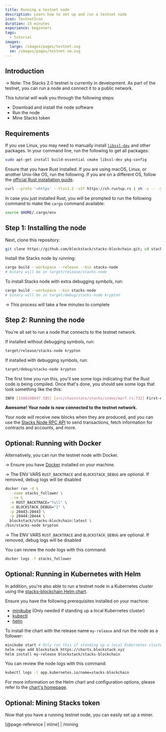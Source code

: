```yaml
---
title: Running a testnet node
description: Learn how to set up and run a testnet node
icon: TestnetIcon
duration: 15 minutes
experience: beginners
tags:
  - tutorial
images:
  large: /images/pages/testnet.svg
  sm: /images/pages/testnet-sm.svg
---
```


## Introduction

-> Note: The Stacks 2.0 testnet is currently in development. As part of the testnet, you can run a node and connect it to a public network.

This tutorial will walk you through the following steps:

- Download and install the node software
- Run the node
- Mine Stacks token

## Requirements

If you use Linux, you may need to manually install [`libssl-dev`](https://wiki.openssl.org/index.php/Libssl_API) and other packages. In your command line, run the following to get all packages:

```bash
sudo apt-get install build-essential cmake libssl-dev pkg-config
```

Ensure that you have Rust installed. If you are using macOS, Linux, or another Unix-like OS, run the following. If you are on a different OS, follow the [official Rust installation guide](https://www.rust-lang.org/tools/install).

```bash
curl --proto '=https' --tlsv1.2 -sSf https://sh.rustup.rs | sh -s -- -y
```

In case you just installed Rust, you will be prompted to run the following command to make the `cargo` command available:

```bash
source $HOME/.cargo/env
```

## Step 1: Installing the node

Next, clone this repository:

```bash
git clone https://github.com/blockstack/stacks-blockchain.git; cd stacks-blockchain
```

Install the Stacks node by running:

```bash
cargo build --workspace --release --bin stacks-node
# binary will be in target/release/stacks-node
```

To install Stacks node with extra debugging symbols, run:

```bash
cargo build --workspace --bin stacks-node
# binary will be in target/debug/stacks-node krypton
```

-> This process will take a few minutes to complete

## Step 2: Running the node

You're all set to run a node that connects to the testnet network.

If installed without debugging symbols, run:

```bash
target/release/stacks-node krypton
```

If installed with debugging symbols, run:

```bash
target/debug/stacks-node krypton
```

The first time you run this, you'll see some logs indicating that the Rust code is being compiled. Once that's done, you should see some logs that look something like the this:

```bash
INFO [1588108047.585] [src/chainstate/stacks/index/marf.rs:732] First-ever block 0f9188f13cb7b2c71f2a335e3a4fc328bf5beb436012afca590b1a11466e2206
```

**Awesome! Your node is now connected to the testnet network.**

Your node will receive new blocks when they are produced, and you can use the [Stacks Node RPC API](/references/stacks-blockchain-api#stacks-node-rpc-api) to send transactions, fetch information for contracts and accounts, and more.

## Optional: Running with Docker

Alternatively, you can run the testnet node with Docker.

-> Ensure you have [Docker](https://docs.docker.com/get-docker/) installed on your machine.

-> The ENV VARS `RUST_BACKTRACE` and `BLOCKSTACK_DEBUG` are optional. If removed, debug logs will be disabled

```bash
docker run -d \
  --name stacks_follower \
  --rm \
  -e RUST_BACKTRACE="full" \
  -e BLOCKSTACK_DEBUG="1" \
  -p 20443:20443 \
  -p 20444:20444 \
  blockstack/stacks-blockchain:latest \
/bin/stacks-node krypton
```

-> The ENV VARS `RUST_BACKTRACE` and `BLOCKSTACK_DEBUG` are optional. If removed, debug logs will be disabled

You can review the node logs with this command:

```bash
docker logs -f stacks_follower
```

## Optional: Running in Kubernetes with Helm

In addition, you're also able to run a testnet node in a Kubernetes cluster using the [stacks-blockchain Helm chart](https://github.com/blockstack/stacks-blockchain/tree/master/helm/stacks-blockchain).

Ensure you have the following prerequisites installed on your machine:

- [minikube](https://minikube.sigs.k8s.io/docs/start/) (Only needed if standing up a local Kubernetes cluster)
- [kubectl](https://kubernetes.io/docs/tasks/tools/install-kubectl/)
- [helm](https://helm.sh/docs/intro/install/)

To install the chart with the release name `my-release` and run the node as a follower:

```bash
minikube start # Only run this if standing up a local Kubernetes cluster
helm repo add blockstack https://charts.blockstack.xyz
helm install my-release blockstack/stacks-blockchain
```

You can review the node logs with this command:

```bash
kubectl logs -l app.kubernetes.io/name=stacks-blockchain
```

For more information on the Helm chart and configuration options, please refer to the [chart's homepage](https://github.com/blockstack/stacks-blockchain/tree/master/helm/stacks-blockchain).

## Optional: Mining Stacks token

Now that you have a running testnet node, you can easily set up a miner.

[@page-reference | inline]
| /mining
